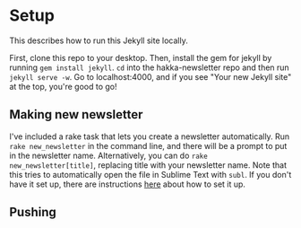 # Setup 

This describes how to run this Jekyll site locally. 

First, clone this repo to your desktop. Then, install the gem for jekyll by running `gem install jekyll`. `cd` into the hakka-newsletter repo and then run `jekyll serve -w`. Go to localhost:4000, and if you see "Your new Jekyll site" at the top, you're good to go! 

## Making new newsletter 

I've included a rake task that lets you create a newsletter automatically. Run `rake new_newsletter` in the command line, and there will be a prompt to put in the newsletter name. Alternatively, you can do `rake new_newsletter[title]`, replacing title with your newsletter name. Note that this tries to automatically open the file in Sublime Text with `subl`. If you don't have it set up, there are instructions [here](https://www.sublimetext.com/docs/2/osx_command_line.html) about how to set it up. 

## Pushing 

